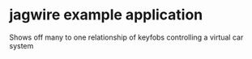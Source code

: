 # jagwire example application
Shows off many to one relationship of keyfobs controlling a virtual car system


